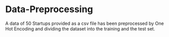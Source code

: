 # Data-Preprocessing
A data of 50 Startups provided as a csv file has been preprocessed by One Hot Encoding and dividing the dataset into the training and the test set.
